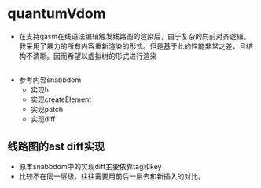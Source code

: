 # quantumVdom
- 在支持qasm在线语法编辑触发线路图的渲染后，由于复杂的向前对齐逻辑。我采用了暴力的所有内容重新渲染的形式。但是基于此的性能非常之差，且结构不清晰。因而希望以虚拟树的形式进行渲染
##
- 参考内容snabbdom
  - 实现h
  - 实现createElement
  - 实现patch
  - 实现diff
## 线路图的ast diff实现
- 原本snabbdom中的实现diff主要依靠tag和key
- 比较不在同一层级。往往需要用前后一层去和新插入的对比。
